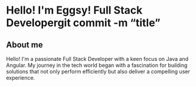 # Hello! I'm Eggsy! Full Stack Developergit commit -m “title”

## About me
Hello! I'm a passionate Full Stack Developer with a keen focus on Java and Angular. My journey in the tech world began with a fascination for building solutions that not only perform efficiently but also deliver a compelling user experience.
